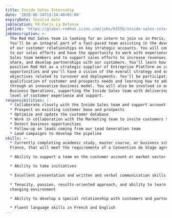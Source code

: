 ```yaml
---
title: Inside Sales Internship
date: '2018-06-14T13:24:48+01:00'
expiryDate: Invalid date
joblocation: FR-Paris La Defense
joblink: 'https://global-redhat.icims.com/jobs/61556/inside-sales-intership/job?hub=7'
jobdescription: >-
  The Red Hat Sales team is looking for an intern to join us in Paris, France.
  You'll be an integral part of a fast-paced team assisting in the development
  of our customer relationships on key strategic accounts. You will contribute
  to our sales efforts and have the opportunity to work with experienced Inside
  Sales team members and to support sales efforts to increase revenues, market
  share, and develop partnerships with our customers. You'll learn how to
  position Red Hat as a strategic supplier of Entreprise Platform on commercial
  opportunities and you'll have a vision of the overall strategy and expected
  objectives related to turnover and deployments. You'll be participating to the
  qualification of customer and prospects needs and learning how to address them
  through an innovative business model. You will also be involved in our
  Business Operations, supporting the Inside Sales team with delivering a high
  level of customer experience and support.
responsibilities: |-
  * Collaborate closely with the Inside Sales team and support account managers
  * Prospect on existing customer base and prospects
  * Optimize and update the customer database
  * Work in collaboration with the Marketing team to invite customers to events
  * Detect business opportunities
  * Follow-up on leads coming from our Lead Generation team
  * Lead campaigns to develop the pipeline
skills: >-
  * Currently completing academic study, master course, or business school in
  France, that will meet the requirements of a Convention de Stage agreement

  * Ability to support a team on the customer account or market sector

  * Ability to take initiatives

  * Excellent presentation and written and verbal communication skills

  * Tenacity, passion, results-oriented approach, and ability to learn in a
  changing environment

  * Ability to develop a special relationship with customers and partners

  * Fluent language skills in French and English
---
```


